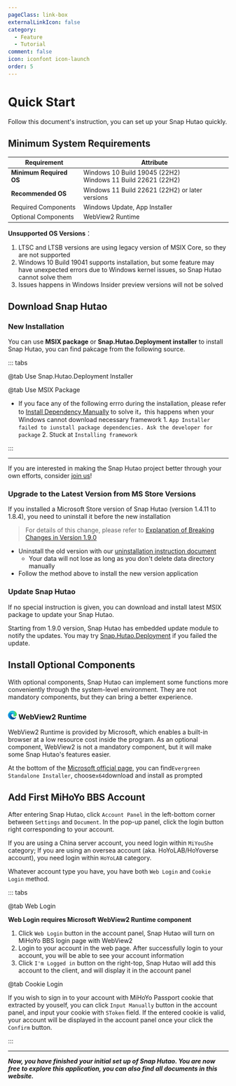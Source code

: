 ```yaml
---
pageClass: link-box
externalLinkIcon: false
category:
  - Feature
  - Tutorial
comment: false
icon: iconfont icon-launch
order: 5
---
```


# Quick Start

Follow this document's instruction, you can set up your Snap Hutao quickly.

## <HopeIcon icon="iconfont icon-windows" size="1.7rem" color="rgb(0, 168, 232)" /> Minimum System Requirements

| Requirement             | Attribute                                                        |
| ----------------------- | ---------------------------------------------------------------- |
| **Minimum Required OS** | Windows 10 Build 19045 (22H2)<br/> Windows 11 Build 22621 (22H2) |
| **Recommended OS**      | Windows 11 Build 22621 (22H2) or later versions                  |
| Required Components     | Windows Update, App Installer                                    |
| Optional Components     | WebView2 Runtime                                                 |

**Unsupported OS Versions**：

1. LTSC and LTSB versions are using legacy version of MSIX Core, so they are not supported
2. Windows 10 Build 19041 supports installation, but some feature may have unexpected errors due to Windows kernel issues,
   so Snap Hutao cannot solve them
3. Issues happens in Windows Insider preview versions will not be solved

## <HopeIcon icon="iconfont icon-cache" size="1.8rem" color="rgb(128, 161, 255)" /> Download Snap Hutao

### New Installation

You can use **MSIX package** or **Snap.Hutao.Deployment installer** to install Snap Hutao, you can find pakcage from the following source.

::: tabs

@tab Use Snap.Hutao.Deployment Installer

<div class="vp-card-container">

<VPCard
title="Hutao Auto Download"
desc="Automatically determine the best source for downloading"
logo="/images/202312/DGP-v3.webp"
link="https://api.snapgenshin.com/patch/hutao-deployment/download"
background="rgba(253, 233, 233, 0.45)"
/>

<VPCard
title="Onedrive Mirror"
desc="Download mirror maintained by the dev team"
logo="/images/202401/Microsoft_Office_OneDrive.svg"
link="https://d.hut.ao/d/tools/Snap.Hutao.Deployment.exe"
background="rgba(88, 164, 255, 0.15)"
/>

</div>

@tab Use MSIX Package

<div class="vp-card-container">
  <VPCard
    title="Join the Community"
    desc="We will manually upload package in the community after each update"
    logo="/images/202312/community.svg"
    link="community.html"
    background="rgba(242, 255, 28, 0.25)"
  />
  <VPCard
    title="Hutao Auto Download"
    desc="Automatically determine the best source for downloading"
    logo="https://img.alicdn.com/imgextra/i4/1797064093/O1CN01oaGvKE1g6dut0pICS_!!1797064093.png_.webp"
    link="https://api.snapgenshin.com/patch/hutao/download"
    background="rgba(253, 233, 233, 0.45)"
  />
  <VPCard
    title="GitHub"
    desc="We always release package first in Snap Hutao repository"
    logo="/images/202312/github-mark.svg"
    link="https://github.com/DGP-Studio/Snap.Hutao/releases/latest"
    background="rgba(155, 233, 168, 0.15)"
  />
  <VPCard
    title="Jihu GitLab"
    desc="Official China mirror of Snap Hutao repository"
    logo="/images/202312/jihulab.svg"
    link="https://jihulab.com/DGP-Studio/Snap.Hutao/-/releases"
    background="rgba(244, 125, 63, 0.15)"
  />

- If you face any of the following errro during the installation, please refer to [Install Dependency Manually](advanced/dependency.md) to solve it，this happens when your Windows cannot download necessary framework 1. `App Installer failed to iunstall package dependencies. Ask the developer for package` 2. Stuck at `Installing framework`
</div>

:::

---

If you are interested in making the Snap Hutao project better through your own efforts, consider [join us](development/join.md)!

### <HopeIcon icon="iconfont icon-refresh" size="1.5rem" color="rgb(127, 186, 0)" /> Upgrade to the Latest Version from MS Store Versions

If you installed a Microsoft Store version of Snap Hutao (version 1.4.11 to 1.8.4), you need to uninstall it before the new installation

> For details of this change, please refer to [Explanation of Breaking Changes in Version 1.9.0](blog/version-1-9-0-breaking-changes.md)

- Uninstall the old version with our [uninstallation instruction document](advanced/uninstall.html)
  - Your data will not lose as long as you don't delete data directory manually
- Follow the method above to install the new version application

### <HopeIcon icon="iconfont icon-update" size="1.5rem" color="rgb(255, 185, 0)" /> Update Snap Hutao

If no special instruction is given, you can download and install latest MSIX package to update your Snap Hutao.

Starting from 1.9.0 version, Snap Hutao has embedded update module to notify the updates. You may try [Snap.Hutao.Deployment](https://api.snapgenshin.com/patch/hutao-deployment/download) if you failed the update.

## <HopeIcon icon="iconfont icon-expansion" size="1.7rem" color="rgb(7, 163, 161)" /> Install Optional Components

With optional components, Snap Hutao can implement some functions more conveniently through the system-level environment.
They are not mandatory components, but they can bring a better experience.

### <img src="/images/202312/MSEdge.webp" width="20" height="20"> WebView2 Runtime

WebView2 Runtime is provided by Microsoft, which enables a built-in browser at a low resource cost inside the program.
As an optional component, WebView2 is not a mandatory component, but it will make some Snap Hutao's features easier.

At the bottom of the [Microsoft official page](https://developer.microsoft.com/zh-cn/microsoft-edge/webview2/),
you can find`Evergreen Standalone Installer`, choose`x64`download and install as prompted

## <HopeIcon icon="iconfont icon-adduser" size="1.7rem" color="rgb(7, 163, 161)" /> Add First MiHoYo BBS Account

After entering Snap Hutao, click `Account Panel` in the left-bottom corner between `Settings` and `Document`. In the
pop-up panel, click the login button right corresponding to your account.

If you are using a China server account, you need login within `MiYouShe` category; If you are using an oversea account
(aka. HoYoLAB/HoYoverse account), you need login within `HoYoLAB` category.

Whatever account type you have, you have both `Web Login` and `Cookie Login` method.

::: tabs

@tab Web Login

**Web Login requires Microsoft WebView2 Runtime component**

1. Click `Web Login` button in the account panel, Snap Hutao will turn on MiHoYo BBS login page with WebView2
2. Login to your account in the web page. After successfully login to your account, you will be able to see your account information
3. Click `I'm Logged in` button on the right-top, Snap Hutao will add this account to the client, and will display it in the account panel

@tab Cookie Login

If you wish to sign in to your account with MiHoYo Passport cookie that extracted by youself, you can click `Input Manually`
button in the account panel, and input your cookie with `SToken` field. If the entered cookie is valid, your account will
be displayed in the account panel once your click the `Confirm` button.

:::

---

_**Now, you have finished your initial set up of Snap Hutao. You are now free to explore this application, you can also
find all documents in this website.**_
